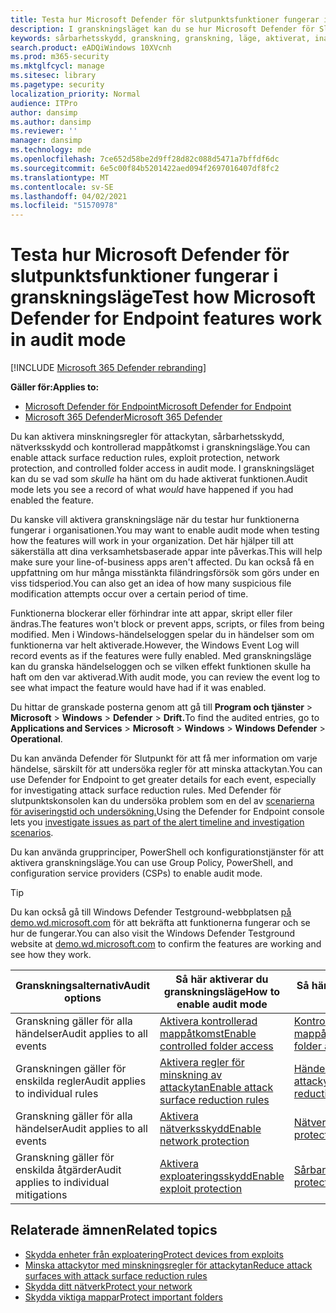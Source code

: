 ```yaml
---
title: Testa hur Microsoft Defender för slutpunktsfunktioner fungerar i granskningsläge
description: I granskningsläget kan du se hur Microsoft Defender för Slutpunkt skyddar dina enheter om det var aktiverat.
keywords: sårbarhetsskydd, granskning, granskning, läge, aktiverat, inaktiverat, testa, demo, utvärdera, lab
search.product: eADQiWindows 10XVcnh
ms.prod: m365-security
ms.mktglfcycl: manage
ms.sitesec: library
ms.pagetype: security
localization_priority: Normal
audience: ITPro
author: dansimp
ms.author: dansimp
ms.reviewer: ''
manager: dansimp
ms.technology: mde
ms.openlocfilehash: 7ce652d58be2d9ff28d82c088d5471a7bffdf6dc
ms.sourcegitcommit: 6e5c00f84b5201422aed094f2697016407df8fc2
ms.translationtype: MT
ms.contentlocale: sv-SE
ms.lasthandoff: 04/02/2021
ms.locfileid: "51570978"
---
```

# <a name="test-how-microsoft-defender-for-endpoint-features-work-in-audit-mode"></a><span data-ttu-id="792cc-104">Testa hur Microsoft Defender för slutpunktsfunktioner fungerar i granskningsläge</span><span class="sxs-lookup"><span data-stu-id="792cc-104">Test how Microsoft Defender for Endpoint features work in audit mode</span></span>

[!INCLUDE [Microsoft 365 Defender rebranding](../../includes/microsoft-defender.md)]

<span data-ttu-id="792cc-105">**Gäller för:**</span><span class="sxs-lookup"><span data-stu-id="792cc-105">**Applies to:**</span></span>
- [<span data-ttu-id="792cc-106">Microsoft Defender för Endpoint</span><span class="sxs-lookup"><span data-stu-id="792cc-106">Microsoft Defender for Endpoint</span></span>](https://go.microsoft.com/fwlink/?linkid=2154037)
- [<span data-ttu-id="792cc-107">Microsoft 365 Defender</span><span class="sxs-lookup"><span data-stu-id="792cc-107">Microsoft 365 Defender</span></span>](https://go.microsoft.com/fwlink/?linkid=2118804)


<span data-ttu-id="792cc-108">Du kan aktivera minskningsregler för attackytan, sårbarhetsskydd, nätverksskydd och kontrollerad mappåtkomst i granskningsläge.</span><span class="sxs-lookup"><span data-stu-id="792cc-108">You can enable attack surface reduction rules, exploit protection, network protection, and controlled folder access in audit mode.</span></span> <span data-ttu-id="792cc-109">I granskningsläget kan du se vad som *skulle* ha hänt om du hade aktiverat funktionen.</span><span class="sxs-lookup"><span data-stu-id="792cc-109">Audit mode lets you see a record of what *would* have happened if you had enabled the feature.</span></span>

<span data-ttu-id="792cc-110">Du kanske vill aktivera granskningsläge när du testar hur funktionerna fungerar i organisationen.</span><span class="sxs-lookup"><span data-stu-id="792cc-110">You may want to enable audit mode when testing how the features will work in your organization.</span></span> <span data-ttu-id="792cc-111">Det här hjälper till att säkerställa att dina verksamhetsbaserade appar inte påverkas.</span><span class="sxs-lookup"><span data-stu-id="792cc-111">This will help make sure your line-of-business apps aren't affected.</span></span> <span data-ttu-id="792cc-112">Du kan också få en uppfattning om hur många misstänkta filändringsförsök som görs under en viss tidsperiod.</span><span class="sxs-lookup"><span data-stu-id="792cc-112">You can also get an idea of how many suspicious file modification attempts occur over a certain period of time.</span></span>

<span data-ttu-id="792cc-113">Funktionerna blockerar eller förhindrar inte att appar, skript eller filer ändras.</span><span class="sxs-lookup"><span data-stu-id="792cc-113">The features won't block or prevent apps, scripts, or files from being modified.</span></span> <span data-ttu-id="792cc-114">Men i Windows-händelseloggen spelar du in händelser som om funktionerna var helt aktiverade.</span><span class="sxs-lookup"><span data-stu-id="792cc-114">However, the Windows Event Log will record events as if the features were fully enabled.</span></span> <span data-ttu-id="792cc-115">Med granskningsläge kan du granska händelseloggen och se vilken effekt funktionen skulle ha haft om den var aktiverad.</span><span class="sxs-lookup"><span data-stu-id="792cc-115">With audit mode, you can review the event log to see what impact the feature would have had if it was enabled.</span></span>

<span data-ttu-id="792cc-116">Du hittar de granskade posterna genom att gå till **Program och tjänster**  >  **Microsoft**  >  **Windows**  >  **Defender**  >  **Drift.**</span><span class="sxs-lookup"><span data-stu-id="792cc-116">To find the audited entries, go to **Applications and Services** > **Microsoft** > **Windows** > **Windows Defender** > **Operational**.</span></span>

<span data-ttu-id="792cc-117">Du kan använda Defender för Slutpunkt för att få mer information om varje händelse, särskilt för att undersöka regler för att minska attackytan.</span><span class="sxs-lookup"><span data-stu-id="792cc-117">You can use Defender for Endpoint to get greater details for each event, especially for investigating attack surface reduction rules.</span></span> <span data-ttu-id="792cc-118">Med Defender för slutpunktskonsolen kan du undersöka problem som en del av [scenarierna för aviseringstid och undersökning.](investigate-alerts.md)</span><span class="sxs-lookup"><span data-stu-id="792cc-118">Using the Defender for Endpoint console lets you [investigate issues as part of the alert timeline and investigation scenarios](investigate-alerts.md).</span></span>

<span data-ttu-id="792cc-119">Du kan använda grupprinciper, PowerShell och konfigurationstjänster för att aktivera granskningsläge.</span><span class="sxs-lookup"><span data-stu-id="792cc-119">You can use Group Policy, PowerShell, and configuration service providers (CSPs) to enable audit mode.</span></span>

> [!TIP]
> <span data-ttu-id="792cc-120">Du kan också gå till Windows Defender Testground-webbplatsen [på demo.wd.microsoft.com](https://demo.wd.microsoft.com?ocid=cx-wddocs-testground) för att bekräfta att funktionerna fungerar och se hur de fungerar.</span><span class="sxs-lookup"><span data-stu-id="792cc-120">You can also visit the Windows Defender Testground website at [demo.wd.microsoft.com](https://demo.wd.microsoft.com?ocid=cx-wddocs-testground) to confirm the features are working and see how they work.</span></span>

 <span data-ttu-id="792cc-121">**Granskningsalternativ**</span><span class="sxs-lookup"><span data-stu-id="792cc-121">**Audit options**</span></span> | <span data-ttu-id="792cc-122">**Så här aktiverar du granskningsläge**</span><span class="sxs-lookup"><span data-stu-id="792cc-122">**How to enable audit mode**</span></span> | <span data-ttu-id="792cc-123">**Så här visar du händelser**</span><span class="sxs-lookup"><span data-stu-id="792cc-123">**How to view events**</span></span>
|---------|---------|---------|
| <span data-ttu-id="792cc-124">Granskning gäller för alla händelser</span><span class="sxs-lookup"><span data-stu-id="792cc-124">Audit applies to all events</span></span> | [<span data-ttu-id="792cc-125">Aktivera kontrollerad mappåtkomst</span><span class="sxs-lookup"><span data-stu-id="792cc-125">Enable controlled folder access</span></span>](enable-controlled-folders.md) | [<span data-ttu-id="792cc-126">Kontrollerade mappåtkomsthändelser</span><span class="sxs-lookup"><span data-stu-id="792cc-126">Controlled folder access events</span></span>](evaluate-controlled-folder-access.md#review-controlled-folder-access-events-in-windows-event-viewer)
| <span data-ttu-id="792cc-127">Granskningen gäller för enskilda regler</span><span class="sxs-lookup"><span data-stu-id="792cc-127">Audit applies to individual rules</span></span> | [<span data-ttu-id="792cc-128">Aktivera regler för minskning av attackytan</span><span class="sxs-lookup"><span data-stu-id="792cc-128">Enable attack surface reduction rules</span></span>](enable-attack-surface-reduction.md) | [<span data-ttu-id="792cc-129">Händelser för att minska attackytan</span><span class="sxs-lookup"><span data-stu-id="792cc-129">Attack surface reduction rule events</span></span>](evaluate-attack-surface-reduction.md#review-attack-surface-reduction-events-in-windows-event-viewer)
| <span data-ttu-id="792cc-130">Granskning gäller för alla händelser</span><span class="sxs-lookup"><span data-stu-id="792cc-130">Audit applies to all events</span></span> | [<span data-ttu-id="792cc-131">Aktivera nätverksskydd</span><span class="sxs-lookup"><span data-stu-id="792cc-131">Enable network protection</span></span>](enable-network-protection.md) | [<span data-ttu-id="792cc-132">Nätverksskyddshändelser</span><span class="sxs-lookup"><span data-stu-id="792cc-132">Network protection events</span></span>](evaluate-network-protection.md#review-network-protection-events-in-windows-event-viewer)
| <span data-ttu-id="792cc-133">Granskning gäller för enskilda åtgärder</span><span class="sxs-lookup"><span data-stu-id="792cc-133">Audit applies to individual mitigations</span></span> | [<span data-ttu-id="792cc-134">Aktivera exploateringsskydd</span><span class="sxs-lookup"><span data-stu-id="792cc-134">Enable exploit protection</span></span>](enable-exploit-protection.md) | [<span data-ttu-id="792cc-135">Sårbarhetsskyddshändelser</span><span class="sxs-lookup"><span data-stu-id="792cc-135">Exploit protection events</span></span>](exploit-protection.md#review-exploit-protection-events-in-windows-event-viewer)

## <a name="related-topics"></a><span data-ttu-id="792cc-136">Relaterade ämnen</span><span class="sxs-lookup"><span data-stu-id="792cc-136">Related topics</span></span>

* [<span data-ttu-id="792cc-137">Skydda enheter från exploatering</span><span class="sxs-lookup"><span data-stu-id="792cc-137">Protect devices from exploits</span></span>](exploit-protection.md)
* [<span data-ttu-id="792cc-138">Minska attackytor med minskningsregler för attackytan</span><span class="sxs-lookup"><span data-stu-id="792cc-138">Reduce attack surfaces with attack surface reduction rules</span></span>](attack-surface-reduction.md)
* [<span data-ttu-id="792cc-139">Skydda ditt nätverk</span><span class="sxs-lookup"><span data-stu-id="792cc-139">Protect your network</span></span>](network-protection.md)
* [<span data-ttu-id="792cc-140">Skydda viktiga mappar</span><span class="sxs-lookup"><span data-stu-id="792cc-140">Protect important folders</span></span>](controlled-folders.md)
